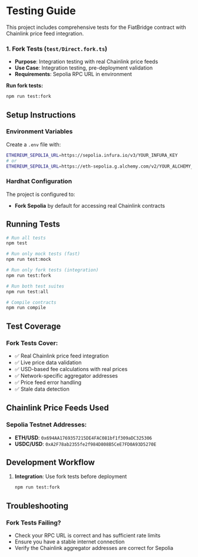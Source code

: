 # Testing Guide

This project includes comprehensive tests for the FiatBridge contract with Chainlink price feed integration.


### 1. Fork Tests (`test/Direct.fork.ts`)
- **Purpose**: Integration testing with real Chainlink price feeds
- **Use Case**: Integration testing, pre-deployment validation
- **Requirements**: Sepolia RPC URL in environment

**Run fork tests:**
```bash
npm run test:fork
```

## Setup Instructions

### Environment Variables
Create a `.env` file with:
```bash
ETHEREUM_SEPOLIA_URL=https://sepolia.infura.io/v3/YOUR_INFURA_KEY
# or
ETHEREUM_SEPOLIA_URL=https://eth-sepolia.g.alchemy.com/v2/YOUR_ALCHEMY_KEY
```

### Hardhat Configuration

The project is configured to:
- **Fork Sepolia** by default for accessing real Chainlink contracts

## Running Tests

```bash
# Run all tests
npm test

# Run only mock tests (fast)
npm run test:mock

# Run only fork tests (integration)
npm run test:fork

# Run both test suites
npm run test:all

# Compile contracts
npm run compile
```

## Test Coverage

### Fork Tests Cover:
- ✅ Real Chainlink price feed integration
- ✅ Live price data validation
- ✅ USD-based fee calculations with real prices
- ✅ Network-specific aggregator addresses
- ✅ Price feed error handling
- ✅ Stale data detection

## Chainlink Price Feeds Used

### Sepolia Testnet Addresses:
- **ETH/USD**: `0x694AA1769357215DE4FAC081bf1f309aDC325306`
- **USDC/USD**: `0xA2F78ab2355fe2f984D808B5CeE7FD0A93D5270E`

## Development Workflow

1. **Integration**: Use fork tests before deployment
   ```bash
   npm run test:fork
   ```


## Troubleshooting

### Fork Tests Failing?
- Check your RPC URL is correct and has sufficient rate limits
- Ensure you have a stable internet connection
- Verify the Chainlink aggregator addresses are correct for Sepolia
